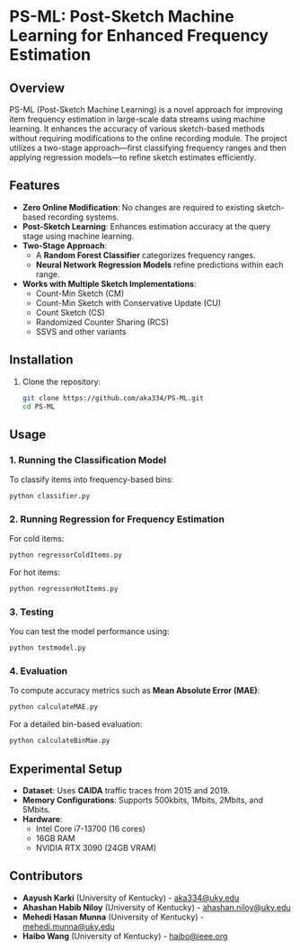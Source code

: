 # PS-ML: Post-Sketch Machine Learning for Enhanced Frequency Estimation

## Overview

PS-ML (Post-Sketch Machine Learning) is a novel approach for improving item frequency estimation in large-scale data streams using machine learning. It enhances the accuracy of various sketch-based methods without requiring modifications to the online recording module. The project utilizes a two-stage approach—first classifying frequency ranges and then applying regression models—to refine sketch estimates efficiently.

## Features

- **Zero Online Modification**: No changes are required to existing sketch-based recording systems.
- **Post-Sketch Learning**: Enhances estimation accuracy at the query stage using machine learning.
- **Two-Stage Approach**:
  - A **Random Forest Classifier** categorizes frequency ranges.
  - **Neural Network Regression Models** refine predictions within each range.
- **Works with Multiple Sketch Implementations**:
  - Count-Min Sketch (CM)
  - Count-Min Sketch with Conservative Update (CU)
  - Count Sketch (CS)
  - Randomized Counter Sharing (RCS)
  - SSVS and other variants

## Installation

1. Clone the repository:

   ```bash
   git clone https://github.com/aka334/PS-ML.git
   cd PS-ML
   ```

## Usage

### 1. Running the Classification Model

To classify items into frequency-based bins:

```bash
python classifier.py
```

### 2. Running Regression for Frequency Estimation

For cold items:

```bash
python regressorColdItems.py
```

For hot items:

```bash
python regressorHotItems.py
```
### 3. Testing

You can test the model performance using:

```bash
python testmodel.py
```
### 4. Evaluation

To compute accuracy metrics such as **Mean Absolute Error (MAE)**:

```bash
python calculateMAE.py
```

For a detailed bin-based evaluation:

```bash
python calculateBinMae.py
```

## Experimental Setup

- **Dataset**: Uses **CAIDA** traffic traces from 2015 and 2019.
- **Memory Configurations**: Supports 500kbits, 1Mbits, 2Mbits, and 5Mbits.
- **Hardware**:
  - Intel Core i7-13700 (16 cores)
  - 16GB RAM
  - NVIDIA RTX 3090 (24GB VRAM)


## Contributors

- **Aayush Karki** (University of Kentucky) - [aka334@uky.edu](mailto:aka334@uky.edu)
- **Ahashan Habib Niloy** (University of Kentucky) - [ahashan.niloy@uky.edu](mailto:ahashan.niloy@uky.edu)
- **Mehedi Hasan Munna** (University of Kentucky) - [mehedi.munna@uky.edu](mailto:mehedi.munna@uky.edu)
- **Haibo Wang** (University of Kentucky) - [haibo@ieee.org](mailto:haibo@ieee.org)



